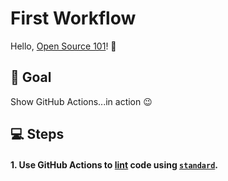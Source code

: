 # First Workflow

Hello, [Open Source 101](https://opensource101.com/events/columbia-2020/)! :wave:

## 🎯 Goal

Show GitHub Actions...in action :wink:

## 💻 Steps

#### 1. Use GitHub Actions to [lint](https://en.wikipedia.org/wiki/Lint_(software)) code using [`standard`](https://standardjs.com/).
